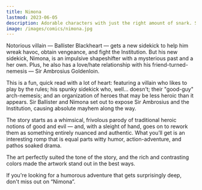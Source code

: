 ```yaml
---
title: Nimona
lastmod: 2023-06-05
description: Adorable characters with just the right amount of snark. Sci-Fi and fantasy meld in this page-turner full of adventure, humor, awesome characters, giggle-inducing names, and plot twists
image: /images/comics/nimona.jpg
---
```


Notorious villain &mdash; Ballister Blackheart &mdash; gets a new sidekick to help him wreak havoc, obtain vengeance, and fight the Institution. But his new sidekick, Nimona, is an impulsive shapeshifter with a mysterious past and a her own. Plus, he also has a love/hate relationship with his friend-turned-nemesis &mdash; Sir Ambrosius Goldenloin.

This is a fun, quick read with a lot of heart: featuring a villain who likes to play by the rules; his spunky sidekick who, well... doesn't; their "good-guy" arch-nemesis; and an organization of heroes that may be less heroic than it appears. Sir Ballister and Nimona set out to expose Sir Ambrosius and the Institution, causing absolute mayhem along the way.

The story starts as a whimsical, frivolous parody of traditional heroic notions of good and evil &mdash; and, with a sleight of hand, goes on to rework them as something entirely nuanced and authentic. What you’ll get is an interesting romp that is equal parts witty humor, action-adventure, and pathos soaked drama. 

The art perfectly suited the tone of the story, and the rich and contrasting colors made the artwork stand out in the best ways.

If you're looking for a humorous adventure that gets surprisingly deep, don't miss out on “Nimona”.
